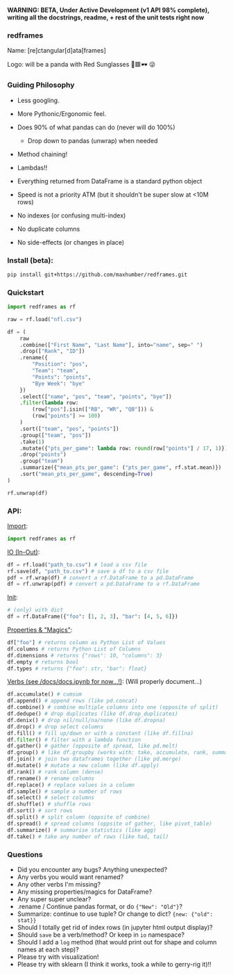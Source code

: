 **WARNING: BETA, Under Active Development (v1 API 98% complete), writing all the docstrings, readme, + rest of the unit tests right now**

### redframes 

Name: [re]ctangular[d]ata[frames]

Logo: will be a panda with Red Sunglasses 🐼🟥🕶 😜



### Guiding Philosophy

- Less googling. 
- More Pythonic/Ergonomic feel. 

- Does 90% of what pandas can do (never will do 100%)
  - Drop down to pandas (unwrap) when needed
- Method chaining!
- Lambdas!!
- Everything returned from DataFrame is a standard python object
- Speed is not a priority ATM (but it shouldn't be super slow at <10M rows)
- No indexes (or confusing multi-index)
- No duplicate columns
- No side-effects (or changes in place)



### Install (beta):

```sh
pip install git+https://github.com/maxhumber/redframes.git
```



### Quickstart

```python
import redframes as rf

raw = rf.load("nfl.csv")

df = (
    raw
    .combine(["First Name", "Last Name"], into="name", sep=" ")
    .drop(["Rank", "ID"])
    .rename({
        "Position": "pos", 
        "Team": "team", 
        "Points": "points", 
        "Bye Week": "bye"
    })
    .select(["name", "pos", "team", "points", "bye"])
    .filter(lambda row: 
        (row["pos"].isin(["RB", "WR", "QB"])) &
        (row["points"] >= 100)
    )
    .sort(["team", "pos", "points"])
    .group(["team", "pos"])
    .take(1)
    .mutate({"pts_per_game": lambda row: round(row["points"] / 17, 1)})
    .drop("points")
    .group("team")
    .summarize({"mean_pts_per_game": ("pts_per_game", rf.stat.mean)})
    .sort("mean_pts_per_game", descending=True)
)

rf.unwrap(df)
```



### API:

<u>Import</u>:

```python
import redframes as rf
```



<u>IO (In-Out)</u>:

```python 
df = rf.load("path_to.csv") # load a csv file
rf.save(df, "path_to.csv") # save a df to a csv file
pdf = rf.wrap(df) # convert a rf.DataFrame to a pd.DataFrame
df = rf.unwrap(pdf) # convert a pd.DataFrame to a rf.DataFrame
```



<u>Init</u>:

```python
# (only) with dict
df = rf.DataFrame({"foo": [1, 2, 3], "bar": [4, 5, 6]})
```



<u>Properties & "Magics"</u>:

```python
df["foo"] # returns column as Python List of Values
df.columns # returns Python List of Columns
df.dimensions # returns {"rows": 10, "columns": 3}
df.empty # returns bool
df.types # returns {"foo": str, "bar": float}
```



<u>Verbs (see /docs/docs.ipynb for now...!)</u>: (Will properly document...)

```python
df.accumulate() # cumsum
df.append() # append rows (like pd.concat)
df.combine() # combine multiple columns into one (opposite of split)
df.dedupe() # drop duplicates (like df.drop_duplicates)
df.denix() # drop nil/null/na/none (like df.dropna)
df.drop() # drop select columns
df.fill() # fill up/down or with a constant (like df.fillna)
df.filter() # filter with a lambda function
df.gather() # gather (opposite of spread, like pd.melt)
df.group() # like df.groupby (works with: take, accumulate, rank, summarize)
df.join() # join two dataframes together (like pd.merge)
df.mutate() # mutate a new column (like df.apply)
df.rank() # rank column (dense)
df.rename() # rename columns
df.replace() # replace values in a column
df.sample() # sample a number of rows
df.select() # select columns
df.shuffle() # shuffle rows
df.sort() # sort rows
df.split() # split column (oppsite of combine)
df.spread() # spread columns (oppsite of gather, like pivot_table)
df.summarize() # summarise statistics (like agg)
df.take() # take any number of rows (like had, tail)
```



### Questions

- Did you encounter any bugs? Anything unexpected?
- Any verbs you would want renamed?
- Any other verbs I'm missing?
- Any missing properties/magics for DataFrame?
- Any super super unclear?
- .rename / Continue pandas format, or do `{"New": "Old"}`?
- Summarize: continue to use tuple? Or change to dict? `{new: {"old": stat}}`
- Should I totally get rid of index rows (in jupyter html output display)?
- Should `save` be a verb/method? Or keep in `io` namespace?
- Should I add a `log` method (that would print out for shape and column names at each step)?
- Please try with visualization!
- Please try with sklearn (I think it works, took a while to gerry-rig it)!!